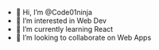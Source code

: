 - 👋 Hi, I’m @Code01ninja
- 👀 I’m interested in Web Dev
- 🌱 I’m currently learning React
- 💞️ I’m looking to collaborate on Web Apps

<!---
Code01ninja/Code01ninja is a ✨ special ✨ repository because its `README.md` (this file) appears on your GitHub profile.
You can click the Preview link to take a look at your changes.
--->
